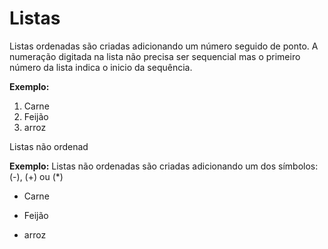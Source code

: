 # Listas

Listas ordenadas são criadas adicionando um número seguido de ponto. A numeração digitada na lista não precisa ser sequencial mas o primeiro número da lista indica o inicio da sequência.

__Exemplo:__ 

1. Carne
1. Feijão
1. arroz  

Listas não ordenad

__Exemplo:__ 
Listas não ordenadas são criadas adicionando um dos símbolos: (-), (+) ou (*)
* Carne
- Feijão
+ arroz
